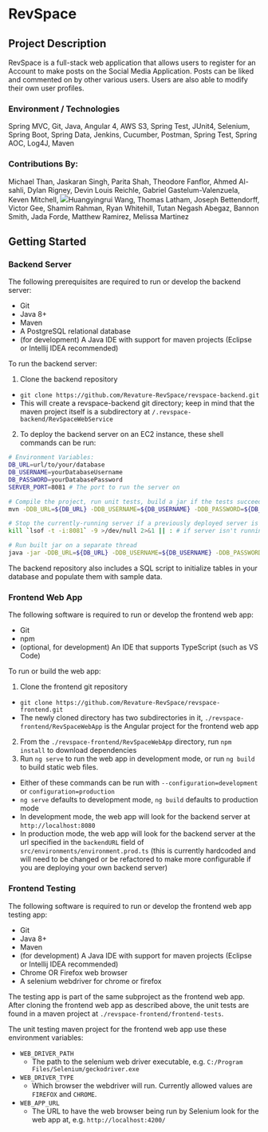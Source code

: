 # RevSpace 
## Project Description
RevSpace is a full-stack web application that allows users to register for an Account to make posts on the Social Media Application. Posts can be liked and commented on by other various users. Users are also able to modify their own user profiles.

### Environment / Technologies
Spring MVC, Git, Java, Angular 4, AWS S3, Spring Test, JUnit4, Selenium, Spring Boot, Spring Data, Jenkins, Cucumber, Postman, Spring Test, Spring AOC, Log4J, Maven

### Contributions By:
Michael Than, Jaskaran Singh, Parita Shah, Theodore Fanflor, Ahmed Al-sahli, Dylan Rigney, Devin Louis Reichle, Gabriel Gastelum-Valenzuela, Keven Mitchell, [![](https://avatars.githubusercontent.com/u/93598022?s=50&u=286e38d31512e4b5a6db46263ec2db7b7f17c01b&v=4)](https://github.com/HuangyingruiWang)Huangyingrui Wang, Thomas Latham, Joseph Bettendorff, Victor Gee, Shamim Rahman, Ryan Whitehill, Tutan Negash Abegaz, Bannon Smith, Jada Forde, Matthew Ramirez, Melissa Martinez

## Getting Started

### Backend Server

The following prerequisites are required to run or develop the backend server:

* Git
* Java 8+
* Maven
* A PostgreSQL relational database
* (for development) A Java IDE with support for maven projects (Eclipse or Intellij IDEA recommended)

To run the backend server:
1. Clone the backend repository
  * `git clone https://github.com/Revature-RevSpace/revspace-backend.git`
  * This will create a revspace-backend git directory; keep in mind that the maven project itself is a subdirectory at `/.revspace-backend/RevSpaceWebService`
2. To deploy the backend server on an EC2 instance, these shell commands can be run:
```sh
# Environment Variables:
DB_URL=url/to/your/database
DB_USERNAME=yourDatabaseUsername
DB_PASSWORD=yourDatabasePassword
SERVER_PORT=8081 # The port to run the server on

# Compile the project, run unit tests, build a jar if the tests succeed
mvn -DDB_URL=${DB_URL} -DDB_USERNAME=${DB_USERNAME} -DDB_PASSWORD=${DB_PASSWORD} clean package -f RevSpaceWebService/pom.xml

# Stop the currently-running server if a previously deployed server is currently running
kill `lsof -t -i:8081` -9 >/dev/null 2>&1 || : # if server isn't running, ignore errors and continue

# Run built jar on a separate thread
java -jar -DDB_URL=${DB_URL} -DDB_USERNAME=${DB_USERNAME} -DDB_PASSWORD=${DB_PASSWORD} -DSERVER_PORT=${SERVER_PORT} ./RevSpaceWebService/target/revspace*.war &
```

The backend repository also includes a SQL script to initialize tables in your database and populate them with sample data.

### Frontend Web App

The following software is required to run or develop the frontend web app:
* Git
* npm
* (optional, for development) An IDE that supports TypeScript (such as VS Code)

To run or build the web app:

1. Clone the frontend git repository
  * `git clone https://github.com/Revature-RevSpace/revspace-frontend.git`
  * The newly cloned directory has two subdirectories in it, `./revspace-frontend/RevSpaceWebApp` is the Angular project for the frontend web app
2. From the `./revspace-frontend/RevSpaceWebApp` directory, run `npm install` to download dependencies
3. Run `ng serve` to run the web app in development mode, or run `ng build` to build static web files.
  * Either of these commands can be run with `--configuration=development` or `configuration=production`
  * `ng serve` defaults to development mode, `ng build` defaults to production mode
  * In development mode, the web app will look for the backend server at `http://localhost:8080`
  * In production mode, the web app will look for the backend server at the url specified in the `backendURL` field of `src/environments/environment.prod.ts` (this is currently hardcoded and will need to be changed or be refactored to make more configurable if you are deploying your own backend server)

### Frontend Testing

The following software is required to run or develop the frontend web app testing app:
* Git
* Java 8+
* Maven
* (for development) A Java IDE with support for maven projects (Eclipse or Intellij IDEA recommended)
* Chrome OR Firefox web browser
* A selenium webdriver for chrome or firefox

The testing app is part of the same subproject as the frontend web app. After cloning the frontend web app as described above, the unit tests are found in a maven project at `./revspace-frontend/frontend-tests`.

The unit testing maven project for the frontend web app use these environment variables:

* `WEB_DRIVER_PATH`
  * The path to the selenium web driver executable, e.g. `C:/Program Files/Selenium/geckodriver.exe`
* `WEB_DRIVER_TYPE`
  * Which browser the webdriver will run. Currently allowed values are `FIREFOX` and `CHROME`.
* `WEB_APP_URL`
  * The URL to have the web browser being run by Selenium look for the web app at, e.g. `http://localhost:4200/`
